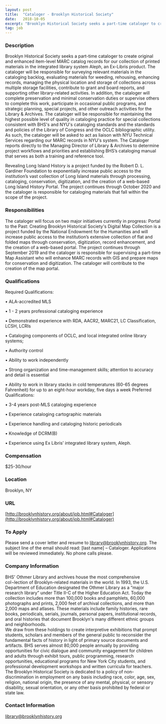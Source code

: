 ```yaml
---
layout: post
title:  "Cataloger - Brooklyn Historical Society"
date:   2018-10-05
excerpt: "Brooklyn Historical Society seeks a part-time cataloger to create original and enhanced item-level MARC catalog records for our collection of printed materials in the integrated library system Aleph, an Ex-Libris product. The cataloger will be responsible for surveying relevant materials in the cataloging backlog, evaluating materials for weeding, rehousing, enhancing..."
tag: job
---
```


### Description   

Brooklyn Historical Society seeks a part-time cataloger to create original and enhanced item-level MARC catalog records for our collection of printed materials in the integrated library system Aleph, an Ex-Libris product. The cataloger will be responsible for surveying relevant materials in the cataloging backlog, evaluating materials for weeding, rehousing, enhancing records, managing the physical location and storage of collections across multiple storage facilities, contribute to grant and board reports, and supporting other library-related activities. In addition, the cataloger will complete preservation and minimal conservation duties or supervise others to complete this work, participate in occasional public programs, and strategic planning, special projects, and other outreach activities for the Library & Archives. The cataloger will be responsible for maintaining the highest possible level of quality in cataloging practice for special collections consistent with BHS's and NYU's cataloging standards and the standards and policies of the Library of Congress and the OCLC bibliographic utility.  As such, the cataloger will be asked to act as liaison with NYU Technical Services regarding our MARC records in NYU's system. The Cataloger reports directly to the Managing Director of Library & Archives to determine project workflows and priorities and establishing BHS’s cataloging manual that serves as both a training and reference tool.

Revealing Long Island History is a project funded by the Robert D. L. Gardiner Foundation to exponentially increase public access to the institution’s vast collection of Long Island materials through processing, cataloging, conservation, digitization, and the creation of a web-based Long Island History Portal. The project continues through October 2020 and the cataloger is responsible for cataloging materials that fall within the scope of the project.



### Responsibilities   

The cataloger will focus on two major initiatives currently in progress: Portal to the Past: Creating Brooklyn Historical Society's Digital Map Collection is a project funded by the National Endowment for the Humanities and will increase public access to the institution’s extensive collection of flat and folded maps through conservation, digitization, record enhancement, and the creation of a web-based portal. The project continues through September 2019 and the cataloger is responsible for supervising a part-time Map Assistant who will enhance MARC records with GIS and prepare maps for conservation and digitization. The cataloger will contribute to the creation of the map portal.


### Qualifications   

Required Qualifications:

• 	ALA-accredited MLS

• 	1 - 2 years professional cataloging experience

• 	Demonstrated experience with RDA, AACR2, MARC21, LC Classification, LCSH, LCRIs

• 	Cataloging components of OCLC, and local integrated online library systems;

• 	Authority control

• 	Ability to work independently

• 	Strong organization and time-management skills; attention to accuracy and detail is essential

• 	Ability to work in library stacks in cold temperatures (60-65 degrees Fahrenheit) for up to an eight-hour workday, five days a week
Preferred Qualifications:

• 	3-4 years post-MLS cataloging experience

• 	Experience cataloging cartographic materials

• 	Experience handling and cataloging historic periodicals

• 	Knowledge of DCRM(B)

• 	Experience using Ex Libris’ integrated library system, Aleph.



### Compensation   

$25-30/hour


### Location   

Brooklyn, NY


### URL   

[http://brooklynhistory.org/about/job.html#Cataloger](http://brooklynhistory.org/about/job.html#Cataloger)

### To Apply   

Please send a cover letter and resume to library@brooklynhistory.org. The subject line of the email should read: [last name] – Cataloger. Applications will be reviewed immediately.  No phone calls please.


### Company Information   

BHS' Othmer Library and archives house the most comprehensive col¬lection of Brooklyn-related materials in the world. In 1993, the U.S. Department of Education designated the Othmer Library as a “major research library” under Title II-C of the Higher Education Act. Today the collection includes more than 100,000 books and pamphlets, 60,000 photographs and prints, 2,000 feet of archival collections, and more than 2,000 maps and atlases. These materials include family histories, rare books, periodicals, serials, journals, personal papers, institutional records, and oral histories that document Brooklyn's many different ethnic groups and neighborhoods.  
We draw from these holdings to create interpretive exhibitions that prompt students, scholars and members of the general public to reconsider the fundamental facts of history in light of primary source documents and artifacts. BHS serves almost 80,000 people annually by providing opportunities for civic dialogue and community engagement for children and adults through exhibit tours, public programming, research opportunities, educational programs for New York City students, and professional development workshops and written curricula for teachers.  
The Brooklyn Historical Society is dedicated to a policy of non-discrimination in employment on any basis including race, color, age, sex, religion, national origin, the presence of any mental, physical, or sensory disability, sexual orientation, or any other basis prohibited by federal or state law.


### Contact Information   

library@brooklynhistory.org

